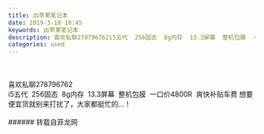 ```yaml
---
title: 出苹果笔记本
date: 2019-3-18 18:45
keywords: 出苹果笔记本
description: 喜欢私聊278796762i5五代  256固态  8g内存  13.3屏幕  整机包膜  一口价4800R  爽快补贴车费想要便宜货就别来打扰了，大家都挺忙的…！
categories: used
---
```

<td class="t_f" id="postmessage_3251528">

<br/>
<br/>
喜欢私聊278796762<br/>
i5五代  256固态  8g内存  13.3屏幕  整机包膜  一口价4800R  爽快补贴车费 想要便宜货就别来打扰了，大家都挺忙的…！<br/>
<br/>
<img alt="" border="0" class="zoom" data-cf-modified-53dc7eced17df597049484a0-="" file="http://www.flw.ph/data/appbyme/upload/image/201903/18/dxUMyVw7dsgT.jpg" id="aimg_qmIt5" lazyloadthumb="1" onclick="" onmouseover="" src="http://www.flw.ph/data/appbyme/upload/image/201903/18/dxUMyVw7dsgT.jpg"/><br/>
<img alt="" border="0" class="zoom" data-cf-modified-53dc7eced17df597049484a0-="" file="http://www.flw.ph/data/appbyme/upload/image/201903/18/D30Xz5rqfZ97.jpg" id="aimg_FrqpO" lazyloadthumb="1" onclick="" onmouseover="" src="http://www.flw.ph/data/appbyme/upload/image/201903/18/D30Xz5rqfZ97.jpg"/><br/>
<img alt="" border="0" class="zoom" data-cf-modified-53dc7eced17df597049484a0-="" file="http://www.flw.ph/data/appbyme/upload/image/201903/18/OhKFWAL97Rfw.jpg" id="aimg_bWL26" lazyloadthumb="1" onclick="" onmouseover="" src="http://www.flw.ph/data/appbyme/upload/image/201903/18/OhKFWAL97Rfw.jpg"/><br/>
<img alt="" border="0" class="zoom" data-cf-modified-53dc7eced17df597049484a0-="" file="http://www.flw.ph/data/appbyme/upload/image/201903/18/HCRTfnS8a4CB.jpg" id="aimg_zwCHn" lazyloadthumb="1" onclick="" onmouseover="" src="http://www.flw.ph/data/appbyme/upload/image/201903/18/HCRTfnS8a4CB.jpg"/><br/>
<img alt="" border="0" class="zoom" data-cf-modified-53dc7eced17df597049484a0-="" file="http://www.flw.ph/data/appbyme/upload/image/201903/18/QOqYfLtbZOyL.jpg" id="aimg_hl0L5" lazyloadthumb="1" onclick="" onmouseover="" src="http://www.flw.ph/data/appbyme/upload/image/201903/18/QOqYfLtbZOyL.jpg"/><br/>
<img alt="" border="0" class="zoom" data-cf-modified-53dc7eced17df597049484a0-="" file="http://www.flw.ph/data/appbyme/upload/image/201903/18/3bgB8jWUksM4.jpg" id="aimg_sBNT2" lazyloadthumb="1" onclick="" onmouseover="" src="http://www.flw.ph/data/appbyme/upload/image/201903/18/3bgB8jWUksM4.jpg"/><br/>
<img alt="" border="0" class="zoom" data-cf-modified-53dc7eced17df597049484a0-="" file="http://www.flw.ph/data/appbyme/upload/image/201903/18/HsUZh8KkKwOL.jpg" id="aimg_FmDka" lazyloadthumb="1" onclick="" onmouseover="" src="http://www.flw.ph/data/appbyme/upload/image/201903/18/HsUZh8KkKwOL.jpg"/><br/>
<img alt="" border="0" class="zoom" data-cf-modified-53dc7eced17df597049484a0-="" file="http://www.flw.ph/data/appbyme/upload/image/201903/18/HkjDRwXwOfES.jpg" id="aimg_MHAva" lazyloadthumb="1" onclick="" onmouseover="" src="http://www.flw.ph/data/appbyme/upload/image/201903/18/HkjDRwXwOfES.jpg"/><br/>
</td>
###### 转载自菲龙网
